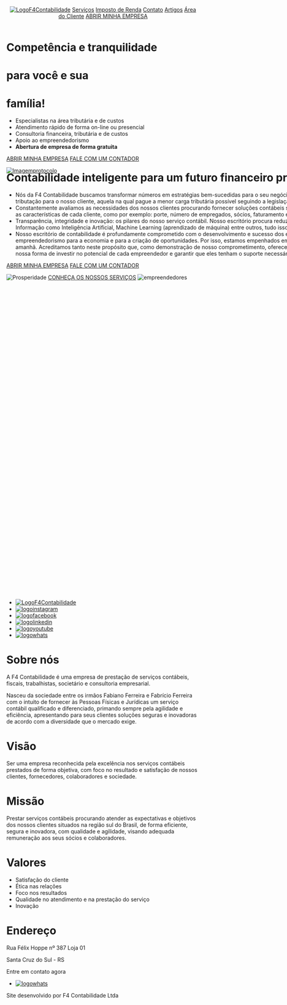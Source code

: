 <!DOCTYPE html>
<html lang="pt-br">
<head>
    <meta charset="UTF-8">
    <meta name="viewport" content="width=device-width, initial-scale=1.0">
    <link rel="shortcut icon" href="favicon.ico" type="image/x-icon">
    <title>F4 CONTABILIDADE LTDA</title>
    <link rel="stylesheet" href="estilo/sttyle.css">
</head>
<body>
    <header>
        <nav>
            <a href="f4.html" style="width: 102px; height: 90px; padding-top: 0px;"><img src="Logosite.png" alt="LogoF4Contabilidade"></a>
            <a href="serviços.html" style="width: 82px; ">Serviços</a>
            <a href="#">Imposto de Renda</a>
            <a href="falecomcontador.html" style="width: 50px; " target="_blank">Contato</a>
            <a id="artigos" href="artigos.html">Artigos</a>
            <a id="areadocliente" href="#">Área do Cliente</a>
            <a href="#" class="abrirempresa">ABRIR MINHA EMPRESA</a>
        </nav>
    </header>
    <main class="f4">
        <div class="homeinicial" style="width: 1000px; height: 300px;">
            <div id="f4">
                <h1 class="competencia">
                    Competência e tranquilidade
                </h1>
                <h1 class="competencia">
                    para você e sua 
                </h1>
                <h1 class="competencia">
                    família!
                </h1>
                <ul class="destaques">
                    <li>Especialistas na área tributária e de custos</li>
                    <li>Atendimento rápido de forma on-line ou presencial</li>
                    <li>Consultoria financeira, tributária e de custos</li>
                    <li>Apoio ao empreendedorismo</li>
                    <li><strong>Abertura de empresa de forma gratuita</strong></li>
                </ul>
                <div>
                    <a href="#" class="abrirempresa">ABRIR MINHA EMPRESA</a>
                    <a href="falecomcontador.html" class="contador" target="_blank">FALE COM UM CONTADOR</a>
                </div>
            </div>
            <div class="f4contabilidade"><p><a href="f4.html"><img id="imagemprotocolo" src="Imagem Protocolo.png" alt="Imagemprotocolo"></p></a>
            </div>
        </div>
    </main>
    <div id="destaque3" style="height: 1100px;">
        <div id="f4segunda">
            <div class="homesegunda" style="width: 1130px; height: 1100px;">
                <div id="f42">
                    <h1 id="ContabilidadeInteligente">Contabilidade inteligente para um futuro financeiro promissor</h1>
                    <ul class="destaques2">
                        <li>Nós da F4 Contabilidade buscamos transformar números em estratégias bem-sucedidas para o seu negócio. Por exemplo, indicamos sempre a melhor forma de tributação para o nosso cliente, aquela na qual pague a menor carga tributária possível seguindo a legislação.</li>
                        <li>Constantemente avaliamos as necessidades dos nossos clientes procurando fornecer soluções contábeis sob medida. Nossos honorários são calculados respeitando as características de cada cliente, como por exemplo: porte, número de empregados, sócios, faturamento e regime tributário.</li>
                        <li>Transparência, integridade e inovação: os pilares do nosso serviço contábil. Nosso escritório procura reduzir custos operacionais aliando recursos da Teconologia da Informação como Inteligência Artificial, Machine Learning (aprendizado de máquina) entre outros, tudo isso para oferecer o maior custo beneficío aos nossos clientes.</li>
                        <li>Nosso escritório de contabilidade é profundamente comprometido com o desenvolvimento e sucesso dos empreendedores. Reconhecemos a importância vital do empreendedorismo para a economia e para a criação de oportunidades. Por isso, estamos empenhados em apoiar e incentivar os visionários e líderes de negócios de amanhã. Acreditamos tanto neste propósito que, como demonstração de nosso comprometimento, oferecemos a abertura de empresas de forma gratuita. Esta é nossa forma de investir no potencial de cada empreendedor e garantir que eles tenham o suporte necessário desde o primeiro passo.</li>
                    </ul>
                    <div>
                        <a href="#" id="abrirempresa">ABRIR MINHA EMPRESA</a>
                        <a href="falecomcontador.html" id="falecomumcontador" target="_blank">FALE COM UM CONTADOR</a>
                    </div>
                </div>
                <div class="f4contabilidade">
                    <p>
                        <img id="prosperidade" src="prosperidadefinanceira.jpg" alt="Prosperidade">
                        <a href="#" id="NossosServiços">CONHEÇA OS NOSSOS SERVIÇOS</a>
                        <img id="empreendedores" src="empreendedores.png" alt="empreendedores">
                    </p></div>
            </div>
        </div>
    </div>
    <div id="sobrenós">
        <nav id="redessociais">
            <ul id="redessociais2">
                <li id="redessociais4">
                    <a id="redessociais3" href="f4.html" target="_blank"><img id="logosobrenos" src="Logosite.png" alt="LogoF4Contabilidade"></a>
                </li>
                <li class="redessociais">
                    <a id="redessociais3" href="https://www.instagram.com/f4contabilidade/" target="_blank"> <img id="logoredessociais" src="logoinstagram.png" alt="logoinstagram"></a>
                </li>
                <li class="redessociais">
                    <a id="redessociais3" href="https://www.facebook.com/f4contabilidade" target="_blank"> <img id="logoredessociais" src="logofacebook.png" alt="logofacebook"></a>
                </li>
                <li class="redessociais">
                    <a id="redessociais3" href="https://www.linkedin.com/company/f4-contabilidade/?viewAsMember=true" target="_blank"> <img id="logoredessociais" src="logolinkedin.png" alt="logolinkedin"></a>
                </li>
                <li class="redessociais">
                    <a id="redessociais3" href="https://www.youtube.com/@f4contabilidade295" target="_blank"> <img id="logoredessociais" src="logoyoutube.png" alt="logoyoutube"></a>
                </li>
                <li class="redessociais">
                    <a id="redessociais3" href="https://wa.me/5551982124865" target="_blank"> <img id="logoredessociais" src="logowhats.png" alt="logowhats"></a>
                </li>
            </ul>
        </nav>
        <p id="divisoria"></p>
        <h1 id="sobrenostitulo">Sobre nós</h1>
        <p id="sobrenosparagrafo">
            A F4 Contabilidade é uma empresa de prestação de serviços contábeis, fiscais, trabalhistas, societário e consultoria empresarial.
        </p>
        <p id="sobrenosparagrafo">
            Nasceu da sociedade entre os irmãos Fabiano Ferreira e Fabrício Ferreira com o intuito de fornecer às Pessoas Físicas e Jurídicas um serviço contábil qualificado e diferenciado, primando sempre pela agilidade e eficiência, apresentando para seus clientes soluções seguras e inovadoras de acordo com a diversidade que o mercado exige.
        </p>
        <h1 id="sobrenostitulo">
            Visão
        </h1>
        <p id="sobrenosparagrafo">
            Ser uma empresa reconhecida pela excelência nos serviços contábeis prestados de forma objetiva, com foco no resultado e satisfação de nossos clientes, fornecedores, colaboradores e sociedade.
        </p>
        <h1 id="sobrenostitulo">
            Missão
        </h1>
        <p id="sobrenosparagrafo">
            Prestar serviços contábeis procurando atender as expectativas e objetivos dos nossos clientes situados na região sul do Brasil, de forma eficiente, segura e inovadora, com qualidade e agilidade, visando adequada remuneração aos seus sócios e colaboradores.
        </p>
        <h1 id="sobrenostitulo">
            Valores
        </h1>
        <ul id="valores">
            <li>Satisfação do cliente</li>
            <li>Ética nas relações</li>
            <li>Foco nos resultados</li>
            <li>Qualidade no atendimento e na prestação do serviço</li>
            <li>Inovação</li>
        </ul>
        <h1 id="sobrenostitulo">Endereço</h1>
        <p id="sobrenosparagrafo">
            Rua Félix Hoppe nº 387 Loja 01
        </p>
        <div id="whats">
            <div id="whats4" style="max-height: 200px;">
                <p id="sobrenosparagrafowhats">
                    Santa Cruz do Sul - RS
                </p>
                <p id="sobrenosparagrafowhats">
                    Entre em contato agora
                </p>
            </div>
            <ul id="whats3">
                <li id="whats2" style="max-height: 40px;">
                    <a id="redessociais5" href="https://wa.me/5551982124865" target="_blank"><img style="padding: 0px;" id="logoredessociaiswhats" src="logowhats.png" alt="logowhats"></a>
                </li>
            </ul>
        </div>
    </div>
    <footer class="f4">
        Site desenvolvido por F4 Contabilidade Ltda
    </footer>

</body>
</html>
